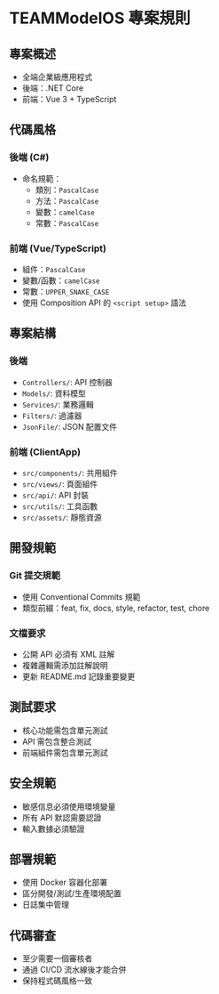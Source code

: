 # TEAMModelOS 專案規則

## 專案概述
- 全端企業級應用程式
- 後端：.NET Core
- 前端：Vue 3 + TypeScript

## 代碼風格

### 後端 (C#)
- 命名規範：
  - 類別：`PascalCase`
  - 方法：`PascalCase`
  - 變數：`camelCase`
  - 常數：`PascalCase`

### 前端 (Vue/TypeScript)
- 組件：`PascalCase`
- 變數/函數：`camelCase`
- 常數：`UPPER_SNAKE_CASE`
- 使用 Composition API 的 `<script setup>` 語法

## 專案結構

### 後端
- `Controllers/`: API 控制器
- `Models/`: 資料模型
- `Services/`: 業務邏輯
- `Filters/`: 過濾器
- `JsonFile/`: JSON 配置文件

### 前端 (ClientApp)
- `src/components/`: 共用組件
- `src/views/`: 頁面組件
- `src/api/`: API 封裝
- `src/utils/`: 工具函數
- `src/assets/`: 靜態資源

## 開發規範

### Git 提交規範
- 使用 Conventional Commits 規範
- 類型前綴：feat, fix, docs, style, refactor, test, chore

### 文檔要求
- 公開 API 必須有 XML 註解
- 複雜邏輯需添加註解說明
- 更新 README.md 記錄重要變更

## 測試要求
- 核心功能需包含單元測試
- API 需包含整合測試
- 前端組件需包含單元測試

## 安全規範
- 敏感信息必須使用環境變量
- 所有 API 默認需要認證
- 輸入數據必須驗證

## 部署規範
- 使用 Docker 容器化部署
- 區分開發/測試/生產環境配置
- 日誌集中管理

## 代碼審查
- 至少需要一個審核者
- 通過 CI/CD 流水線後才能合併
- 保持程式碼風格一致
